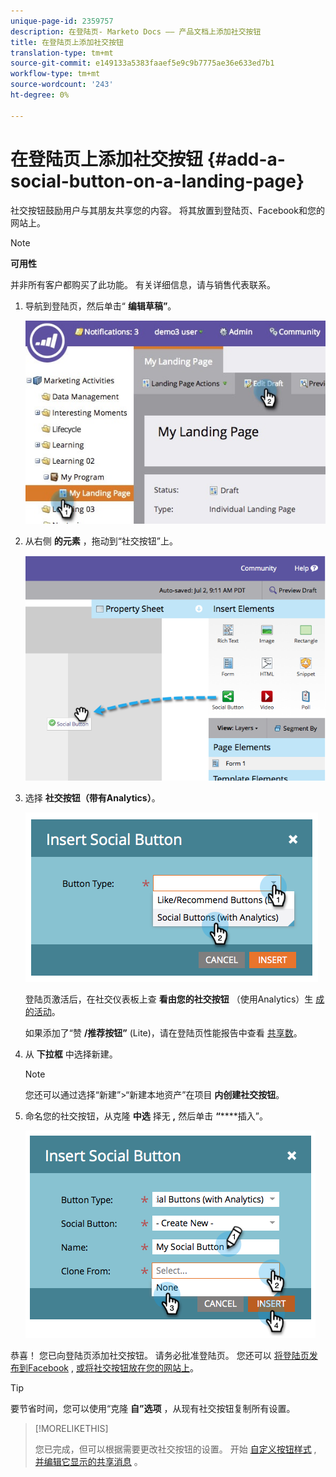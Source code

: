 ```yaml
---
unique-page-id: 2359757
description: 在登陆页- Marketo Docs —— 产品文档上添加社交按钮
title: 在登陆页上添加社交按钮
translation-type: tm+mt
source-git-commit: e149133a5383faaef5e9c9b7775ae36e633ed7b1
workflow-type: tm+mt
source-wordcount: '243'
ht-degree: 0%

---
```



# 在登陆页上添加社交按钮 {#add-a-social-button-on-a-landing-page}

社交按钮鼓励用户与其朋友共享您的内容。 将其放置到登陆页、Facebook和您的网站上。

>[!NOTE]
>
>**可用性**
>
>并非所有客户都购买了此功能。 有关详细信息，请与销售代表联系。

1. 导航到登陆页，然后单击“ **编辑草稿”**。

   ![](assets/landingpageeditdraft.jpg)

1. 从右侧 **的元素** ，拖动到“社交按钮”上。

   ![](assets/image2014-9-17-10-3a35-3a6.png)

1. 选择 **社交按钮（带有Analytics）**。

   ![](assets/image2014-9-17-10-3a35-3a13.png)

   登陆页激活后，在社交仪表板上查 **看由您的社交按钮** （使用Analytics）生 [成的活动](view-social-performance.md)。

   如果添加了“赞 **/推荐按钮”** (Lite)，请在登陆页性能报告中查看 [共享数](../../../../product-docs/demand-generation/landing-pages/understanding-landing-pages/landing-page-performance-report.md)。

1. 从 **下拉框** 中选择新建。

   >[!NOTE]
   >
   >您还可以通过选择“新建”>“新建本地资产”在项目 **内创建社交按钮**。

1. 命名您的社交按钮，从克隆 **中选** 择无 **,** 然后单击 **“******&#x200B;插入”。

   ![](assets/image2014-9-17-10-3a35-3a26.png)

恭喜！ 您已向登陆页添加社交按钮。 请务必批准登陆页。 您还可以 [将登陆页发布到Facebook](../../../../product-docs/demand-generation/facebook/publish-landing-pages-to-facebook.md) , [或将社交按钮放在您的网站上](deploy-social-on-your-website.md)。

>[!TIP]
>
>要节省时间，您可以使用“克隆 **自”选项** ，从现有社交按钮复制所有设置。

>[!MORELIKETHIS]
>
>您已完成，但可以根据需要更改社交按钮的设置。 开始 [自定义按钮样式](../../../../product-docs/demand-generation/social/configuring-social-actions/customize-social-app-button.md) , [并编辑它显示的共享消息](../../../../product-docs/demand-generation/social/configuring-social-actions/configure-social-sign-up-share-flow.md) 。
